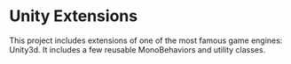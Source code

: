# Unity Extensions

This project includes extensions of one of the most famous game engines: Unity3d. It includes a few reusable MonoBehaviors and utility classes.
